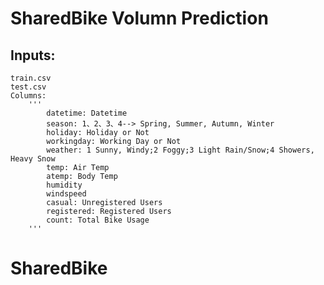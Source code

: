 # SharedBike Volumn Prediction

## Inputs:
	train.csv
	test.csv
	Columns:
		'''
			datetime: Datetime
			season: 1、2、3、4--> Spring, Summer, Autumn, Winter
			holiday: Holiday or Not
			workingday: Working Day or Not
			weather: 1 Sunny, Windy;2 Foggy;3 Light Rain/Snow;4 Showers, Heavy Snow
			temp: Air Temp 
			atemp: Body Temp
			humidity
			windspeed
			casual: Unregistered Users
			registered: Registered Users
			count: Total Bike Usage
		'''
# SharedBike
